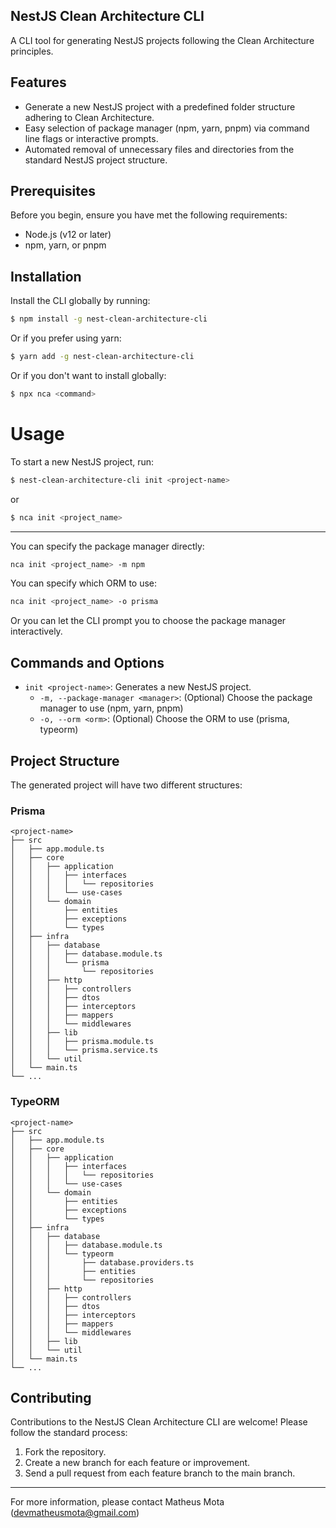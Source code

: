 ## NestJS Clean Architecture CLI

A CLI tool for generating NestJS projects following the Clean Architecture principles.

## Features

- Generate a new NestJS project with a predefined folder structure adhering to Clean Architecture. 
- Easy selection of package manager (npm, yarn, pnpm) via command line flags or interactive prompts.
- Automated removal of unnecessary files and directories from the standard NestJS project structure.

## Prerequisites

Before you begin, ensure you have met the following requirements:

- Node.js (v12 or later)
- npm, yarn, or pnpm

## Installation

Install the CLI globally by running:

```bash
$ npm install -g nest-clean-architecture-cli
```

Or if you prefer using yarn:
```bash
$ yarn add -g nest-clean-architecture-cli
```

Or if you don't want to install globally:
```bash
$ npx nca <command>
```

# Usage

To start a new NestJS project, run:
```bash
$ nest-clean-architecture-cli init <project-name>
```

or 

```bash
$ nca init <project_name>
```
---
You can specify the package manager directly:
```bash
nca init <project_name> -m npm
```

You can specify which ORM to use:
```bash
nca init <project_name> -o prisma
```

Or you can let the CLI prompt you to choose the package manager interactively.

## Commands and Options
- `init <project-name>`: Generates a new NestJS project.
  - `-m, --package-manager <manager>`: (Optional) Choose the package manager to use (npm, yarn, pnpm)
  - `-o, --orm <orm>`: (Optional) Choose the ORM to use (prisma, typeorm)

## Project Structure
The generated project will have two different structures:

### Prisma
```arduino
<project-name>
├── src
│   ├── app.module.ts
│   ├── core
│   │   ├── application
│   │   │   ├── interfaces
│   │   │   │   └── repositories
│   │   │   └── use-cases
│   │   └── domain
│   │       ├── entities
│   │       ├── exceptions
│   │       └── types
│   ├── infra
│   │   ├── database
│   │   │   ├── database.module.ts
│   │   │   └── prisma
│   │   │       └── repositories
│   │   ├── http
│   │   │   ├── controllers
│   │   │   ├── dtos
│   │   │   ├── interceptors
│   │   │   ├── mappers
│   │   │   └── middlewares
│   │   ├── lib
│   │   │   ├── prisma.module.ts
│   │   │   └── prisma.service.ts
│   │   └── util
│   └── main.ts
└── ...
```

### TypeORM
```arduino
<project-name>
├── src
│   ├── app.module.ts
│   ├── core
│   │   ├── application
│   │   │   ├── interfaces
│   │   │   │   └── repositories
│   │   │   └── use-cases
│   │   └── domain
│   │       ├── entities
│   │       ├── exceptions
│   │       └── types
│   ├── infra
│   │   ├── database
│   │   │   ├── database.module.ts
│   │   │   └── typeorm
│   │   │       ├── database.providers.ts
│   │   │       ├── entities
│   │   │       └── repositories
│   │   ├── http
│   │   │   ├── controllers
│   │   │   ├── dtos
│   │   │   ├── interceptors
│   │   │   ├── mappers
│   │   │   └── middlewares
│   │   ├── lib
│   │   └── util
│   └── main.ts
└── ...
```

## Contributing

Contributions to the NestJS Clean Architecture CLI are welcome! Please follow the standard process:

1. Fork the repository.
2. Create a new branch for each feature or improvement.
3. Send a pull request from each feature branch to the main branch.

---

For more information, please contact Matheus Mota (devmatheusmota@gmail.com)

